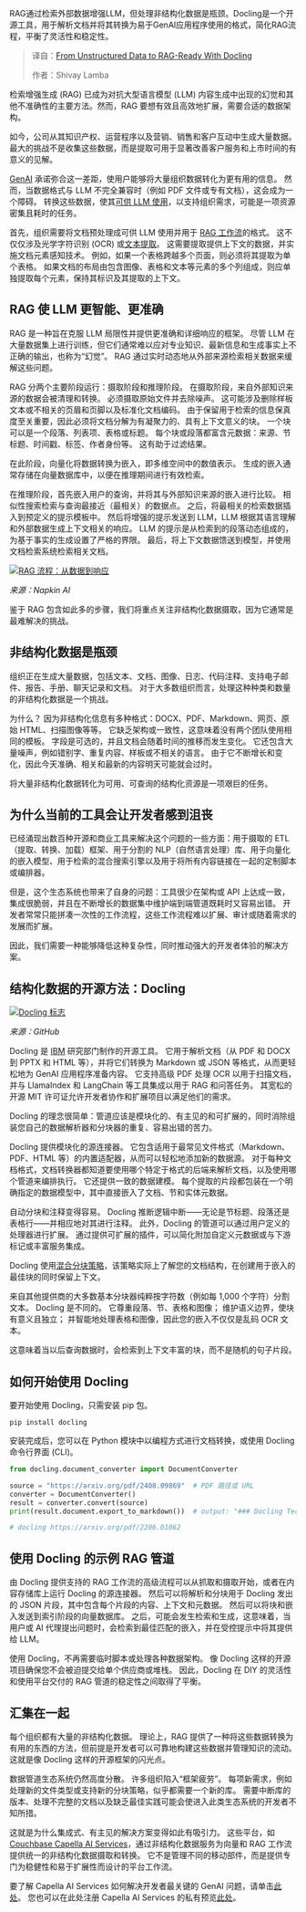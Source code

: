 
<!--
title: Docling：化非结构化数据为 RAG 引擎燃料
cover: https://cdn.thenewstack.io/media/2025/08/a6ad91e2-data.jpg
summary: RAG通过检索外部数据增强LLM，但处理非结构化数据是瓶颈。Docling是一个开源工具，用于解析文档并将其转换为易于GenAI应用程序使用的格式，简化RAG流程，平衡了灵活性和稳定性。
-->

RAG通过检索外部数据增强LLM，但处理非结构化数据是瓶颈。Docling是一个开源工具，用于解析文档并将其转换为易于GenAI应用程序使用的格式，简化RAG流程，平衡了灵活性和稳定性。

> 译自：[From Unstructured Data to RAG-Ready With Docling](https://thenewstack.io/from-unstructured-data-to-rag-ready-with-docling/)
> 
> 作者：Shivay Lamba

检索增强生成 (RAG) 已成为对抗大型语言模型 (LLM) 内容生成中出现的幻觉和其他不准确性的主要方法。然而，RAG 要想有效且高效地扩展，需要合适的数据架构。

如今，公司从其知识产权、运营程序以及营销、销售和客户互动中生成大量数据。 最大的挑战不是收集这些数据，而是提取可用于显著改善客户服务和上市时间的有意义的见解。

[GenAI](https://thenewstack.io/genai-is-quickly-reinventing-it-operations-leaving-many-behind/) 承诺弥合这一差距，使用户能够将大量组织数据转化为更有用的信息。 然而，当数据格式与 LLM 不完全兼容时（例如 PDF 文件或专有文档），这会成为一个障碍。 转换这些数据，使其[可供 LLM 使用](https://thenewstack.io/what-is-a-large-language-model/)，以支持组织需求，可能是一项资源密集且耗时的任务。

首先，组织需要将文档预处理成可供 LLM 使用并用于 [RAG 工作流](https://thenewstack.io/why-rag-is-essential-for-next-gen-ai-development/)的格式。 这不仅仅涉及光学字符识别 (OCR) 或[文本提取](https://thenewstack.io/top-10-nlp-tools-in-python-for-text-analysis-applications/)。 这需要提取提供上下文的数据，并实施文档元素感知技术。 例如，如果一个表格跨越多个页面，则必须将其提取为单个表格。 如果文档的布局由包含图像、表格和文本等元素的多个列组成，则应单独提取每个元素，保持其标识及其提取的上下文。

## RAG 使 LLM 更智能、更准确

RAG 是一种旨在克服 LLM 局限性并提供更准确和详细响应的框架。 尽管 LLM 在大量数据集上进行训练，但它们通常难以应对专业知识、最新信息和生成事实上不正确的输出，也称为“幻觉”。 RAG 通过实时动态地从外部来源检索相关数据来缓解这些问题。

RAG 分两个主要阶段运行：摄取阶段和推理阶段。 在摄取阶段，来自外部知识来源的数据会被清理和转换。 必须摄取原始文件并去除噪声。 这可能涉及删除样板文本或不相关的页眉和页脚以及标准化文档编码。 由于保留用于检索的信息保真度至关重要，因此必须将文档分解为有凝聚力的、具有上下文意义的块。 一个块可以是一个段落、列表项、表格或标题。 每个块或段落都富含元数据：来源、节标题、时间戳、标签、作者身份等。 这有助于过滤结果。

在此阶段，向量化将数据转换为嵌入，即多维空间中的数值表示。 生成的嵌入通常存储在向量数据库中，以便在推理期间进行有效检索。

在推理阶段，首先嵌入用户的查询，并将其与外部知识来源的嵌入进行比较。 相似性搜索检索与查询最接近（最相关）的数据点。 之后，将最相关的检索数据插入到预定义的提示模板中。 然后将增强的提示发送到 LLM，LLM 根据其语言理解和外部数据生成上下文相关的响应。 LLM 的提示是从检索到的段落动态组成的，为基于事实的生成设置了严格的界限。 最后，将上下文数据馈送到模型，并使用文档检索系统检索相关文档。

[![RAG 流程：从数据到响应](https://cdn.thenewstack.io/media/2025/08/74369fa4-image2-1024x939.png)](https://cdn.thenewstack.io/media/2025/08/74369fa4-image2-1024x939.png)

*来源：Napkin AI*

鉴于 RAG 包含如此多的步骤，我们将重点关注非结构化数据摄取，因为它通常是最难解决的挑战。

## 非结构化数据是瓶颈

组织正在生成大量数据，包括文本、文档、图像、日志、代码注释、支持电子邮件、报告、手册、聊天记录和文档。 对于大多数组织而言，处理这种种类和数量的非结构化数据是一个挑战。

为什么？ 因为非结构化信息有多种格式：DOCX、PDF、Markdown、网页、原始 HTML、扫描图像等等。 它缺乏架构或一致性，这意味着没有两个团队使用相同的模板。 字段是可选的，并且文档会随着时间的推移而发生变化。 它还包含大量噪声，例如错别字、重复内容、样板或不相关的语言。 由于它不断增长和变化，因此今天准确、相关和最新的内容明天可能就会过时。

将大量非结构化数据转化为可用、可查询的结构化资源是一项艰巨的任务。

## 为什么当前的工具会让开发者感到沮丧

已经涌现出数百种开源和商业工具来解决这个问题的一些方面：用于摄取的 ETL（提取、转换、加载）框架、用于分割的 NLP（自然语言处理）库、用于向量化的嵌入模型、用于检索的混合搜索引擎以及用于将所有内容链接在一起的定制脚本或编排器。

但是，这个生态系统也带来了自身的问题：工具很少在架构或 API 上达成一致，集成很脆弱，并且在不断增长的数据集中维护端到端管道既耗时又容易出错。 开发者常常只能拼凑一次性的工作流程，这些工作流程难以扩展、审计或随着需求的发展而扩展。

因此，我们需要一种能够降低这种复杂性，同时推动强大的开发者体验的解决方案。

## 结构化数据的开源方法：Docling

[![Docling 标志](https://cdn.thenewstack.io/media/2025/08/8d7fdb00-image1-1024x428.png)](https://cdn.thenewstack.io/media/2025/08/8d7fdb00-image1-1024x428.png)

*来源：GitHub*

Docling 是 [IBM](http://www.ibm.com/products/webmethods-hybrid-integration?utm_content=inline+mention) 研究部门制作的开源工具。 它用于解析文档（从 PDF 和 DOCX 到 PPTX 和 HTML 等），并将它们转换为 Markdown 或 JSON 等格式，从而更轻松地为 GenAI 应用程序准备内容。 它支持高级 PDF 处理 OCR 以用于扫描文档，并与 LlamaIndex 和 LangChain 等工具集成以用于 RAG 和问答任务。 其宽松的开源 MIT 许可证允许开发者协作和扩展项目以满足他们的需求。

Docling 的理念很简单：管道应该是模块化的、有主见的和可扩展的，同时消除组装您自己的数据解析器和分块器的重复、容易出错的苦力。

Docling 提供模块化的源连接器。 它包含适用于最常见文件格式（Markdown、PDF、HTML 等）的内置适配器，从而可以轻松地添加新的数据源。 对于每种文档格式，文档转换器都知道要使用哪个特定于格式的后端来解析文档，以及使用哪个管道来编排执行。 它还提供一致的数据建模。 每个提取的片段都包装在一个明确指定的数据模型中，其中直接嵌入了文档、节和实体元数据。

自动分块和注释变得容易。 Docling 推断逻辑中断——无论是节标题、段落还是表格行——并相应地对其进行注释。 此外，Docling 的管道可以通过用户定义的处理器进行扩展。 通过提供可扩展的插件，可以简化附加自定义元数据或与下游标记或丰富服务集成。

Docling 使用[混合分块策略](https://thenewstack.io/augmenting-multi-and-hybrid-cloud-strategies-with-databases/)，该策略实际上了解您的文档结构，在创建用于嵌入的最佳块的同时保留上下文。

来自其他提供商的大多数基本分块器纯粹按字符数（例如每 1,000 个字符）分割文本。 Docling 是不同的。 它尊重段落、节、表格和图像； 维护语义边界，使块有意义且独立； 并智能地处理表格和图像，因此您的嵌入不仅仅是乱码 OCR 文本。

这意味着当以后查询数据时，会检索到上下文丰富的块，而不是随机的句子片段。

## 如何开始使用 Docling

要开始使用 Docling，只需安装 pip 包。

`pip install docling`

安装完成后，您可以在 Python 模块中以编程方式进行文档转换，或使用 Docling 命令行界面 (CLI)。

```py
from docling.document_converter import DocumentConverter

source = "https://arxiv.org/pdf/2408.09869"  # PDF 路径或 URL
converter = DocumentConverter()
result = converter.convert(source)
print(result.document.export_to_markdown())  # output: "### Docling Technical Report[...]"

# docling https://arxiv.org/pdf/2206.01062
```

## 使用 Docling 的示例 RAG 管道

由 Docling 提供支持的 RAG 工作流的高级流程可以从抓取和摄取开始，或者在内容存储库上运行 Docling 的源连接器。 然后可以将解析和分块用于 Docling 发出的 JSON 片段，其中包含每个片段的内容、上下文和元数据。 然后可以将块和嵌入发送到索引阶段的向量数据库。 之后，可能会发生检索和生成，这意味着，当用户或 AI 代理提出问题时，会检索到最佳匹配的嵌入，并在受控提示中将其提供给 LLM。

使用 Docling，不再需要临时脚本或处理各种数据架构。 像 Docling 这样的开源项目确保您不会被迫提交给单个供应商或堆栈。 因此，Docling 在 DIY 的灵活性和使用平台交付的 RAG 管道的稳定性之间取得了平衡。

## 汇集在一起

每个组织都有大量的非结构化数据。 理论上，RAG 提供了一种将这些数据转换为有用的东西的方法，但前提是开发者可以可靠地构建这些数据并管理知识的流动。 这就是像 Docling 这样的开源框架的闪光点。

数据管道生态系统仍然高度分散。 许多组织陷入“框架疲劳”。 每项新需求，例如处理新的文件类型或支持新的分块策略，似乎都需要一个新的库。 需要中断库的版本、处理不完整的文档以及缺乏最佳实践可能会使进入此类生态系统的开发者不知所措。

这就是为什么集成式、有主见的解决方案变得如此有吸引力。 这些平台，如 [Couchbase Capella AI Services](https://www.couchbase.com/products/ai-services/)，通过非结构化数据服务为向量和 RAG 工作流提供统一的非结构化数据摄取和转换。 它不是管理不同的移动部件，而是提供专门为稳健性和易于扩展性而设计的平台工作流。

要了解 Capella AI Services 如何解决开发者最关键的 GenAI 问题，请单击[此处](https://www.couchbase.com/products/ai-services/)。 您也可以在此处注册 Capella AI Services 的私有预览[此处](https://info.couchbase.com/capella-ai-services-signup?_gl=1*pfu69a*_gcl_aw*R0NMLjE3NTQ1ODIwOTMuQ2owS0NRanduZEhFQmhEVkFSSXNBR2gwZzNCMFdxSklOdnh0SmU5djl3Nzd4MHVRZ2hnZVBDWE1MU1BYZmt0eWV5OTFWZEFNeEMwcGVRUWFBdko2RUFMd193Y0I.*_gcl_au*ODYwOTQwNDUuMTc1NTExNzI4Nw..)。